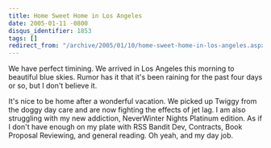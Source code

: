 ```yaml
---
title: Home Sweet Home in Los Angeles
date: 2005-01-11 -0800
disqus_identifier: 1853
tags: []
redirect_from: "/archive/2005/01/10/home-sweet-home-in-los-angeles.aspx/"
---
```


We have perfect timining. We arrived in Los Angeles this morning to
beautiful blue skies. Rumor has it that it's been raining for the past
four days or so, but I don't believe it.

It's nice to be home after a wonderful vacation. We picked up Twiggy
from the doggy day care and are now fighting the effects of jet lag. I
am also struggling with my new addiction, NeverWinter Nights Platinum
edition. As if I don't have enough on my plate with RSS Bandit Dev,
Contracts, Book Proposal Reviewing, and general reading. Oh yeah, and my
day job.

